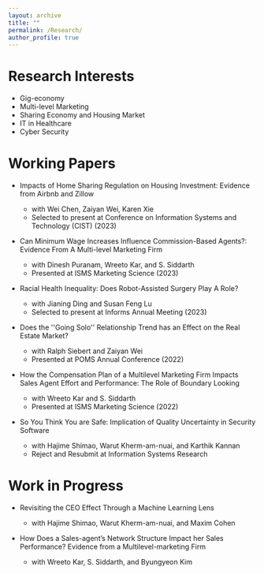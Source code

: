 ```yaml
---
layout: archive
title: ""
permalink: /Research/
author_profile: true
---
```




Research Interests 
======
* Gig-economy
* Multi-level Marketing
* Sharing Economy and Housing Market
* IT in Healthcare
* Cyber Security

Working Papers
======
* Impacts of Home Sharing Regulation on Housing Investment: Evidence from Airbnb and Zillow
  * with Wei Chen, Zaiyan Wei, Karen Xie
  * Selected to present at Conference on Information Systems and Technology (CIST) (2023)

* Can Minimum Wage Increases Influence Commission-Based Agents?: Evidence From A Multi-level Marketing Firm
  * with Dinesh Puranam, Wreeto Kar, and S. Siddarth
  * Presented at ISMS Marketing Science (2023)

* Racial Health Inequality: Does Robot-Assisted Surgery Play A Role?
  * with Jianing Ding and Susan Feng Lu 
  * Selected to present at Informs Annual Meeting (2023)

* Does the ''Going Solo'' Relationship Trend has an Effect on the Real Estate Market?
  * with Ralph Siebert and Zaiyan Wei
  * Presented at POMS Annual Conference (2022)
    
* How the Compensation Plan of a Multilevel Marketing Firm Impacts Sales Agent Effort and Performance: The Role of Boundary Looking  
  * with Wreeto Kar and S. Siddarth
  * Presented at ISMS Marketing Science (2022) 
 
* So You Think You are Safe: Implication of Quality Uncertainty in Security Software
  * with Hajime Shimao, Warut Kherm-am-nuai, and Karthik Kannan
  * Reject and Resubmit at Information Systems Research


Work in Progress
====== 
* Revisiting the CEO Effect Through a Machine Learning Lens
  * with Hajime Shimao, Warut Kherm-am-nuai, and Maxim Cohen
 
* How Does a Sales-agent’s Network Structure Impact her Sales Performance? Evidence from a Multilevel-marketing Firm  
  * with Wreeto Kar, S. Siddarth, and Byungyeon Kim
